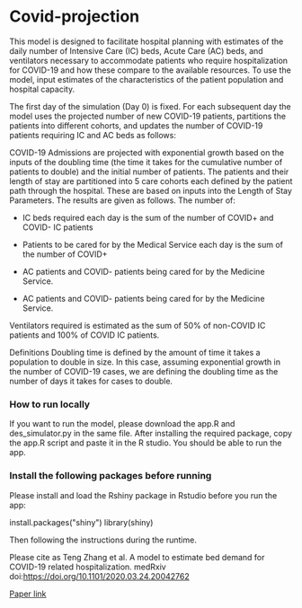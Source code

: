 # Covid-projection

This model is designed to facilitate hospital planning with estimates of the daily number of Intensive Care (IC) beds, Acute Care (AC) beds, and ventilators necessary to accommodate patients who require hospitalization for COVID-19 and how these compare to the available resources. To use the model, input estimates of the characteristics of the patient population and hospital capacity.

The first day of the simulation (Day 0) is fixed. For each subsequent day the model uses the projected number of new COVID-19 patients, partitions the patients into different cohorts, and updates the number of COVID-19 patients requiring IC and AC beds as follows:

COVID-19 Admissions are projected with exponential growth based on the inputs of the doubling time (the time it takes for the cumulative number of patients to double) and the initial number of patients. The patients and their length of stay are partitioned into 5 care cohorts each defined by the patient path through the hospital. These are based on inputs into the Length of Stay Parameters. The results are given as follows. The number of:

- IC beds required each day is the sum of the number of COVID+ and COVID- IC patients

- Patients to be cared for by the Medical Service each day is the sum of the number of COVID+

- AC patients and COVID- patients being cared for by the Medicine Service.

- AC patients and COVID- patients being cared for by the Medicine Service.

Ventilators required is estimated as the sum of 50% of non-COVID IC patients and 100% of COVID IC patients.

Definitions
Doubling time is defined by the amount of time it takes a population to double in size. In this case, assuming exponential growth in the number of COVID-19 cases, we are defining the doubling time as the number of days it takes for cases to double.


### How to run locally
If you want to run the model, please download the app.R and des_simulator.py in the same file. After installing the required package, copy the app.R script and paste it in the R studio. You should be able to run the app.

### Install the following packages before running 
Please install and load the Rshiny package in Rstudio before you run the app:

install.packages("shiny")
library(shiny)

Then following the instructions during the runtime.

Please cite as Teng Zhang et al. A model to estimate bed demand for COVID-19 related hospitalization. medRxiv doi:https://doi.org/10.1101/2020.03.24.20042762

[Paper link](https://www.medrxiv.org/content/10.1101/2020.03.24.20042762v1)

